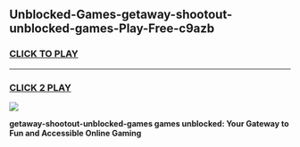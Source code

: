 
## Unblocked-Games-getaway-shootout-unblocked-games-Play-Free-c9azb
<h3>
<a href="https://premium76.site?title=getaway-shootout-unblocked-games&ref=22A">CLICK TO PLAY</a></h3>
<hr>

<h3>
<a href="https://premium76.site?title=getaway-shootout-unblocked-games&ref=22A">CLICK 2 PLAY</a>
  
</h3>

<a href="https://premium76.site?title=getaway-shootout-unblocked-games&ref=22A"><img src="https://clearcache.store/games.png"></a>


**getaway-shootout-unblocked-games games unblocked: Your Gateway to Fun and Accessible Online Gaming**
